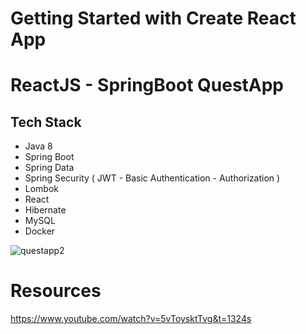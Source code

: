 # Getting Started with Create React App

# ReactJS - SpringBoot QuestApp 

## Tech Stack

- Java 8
- Spring Boot
- Spring Data
- Spring Security ( JWT - Basic Authentication - Authorization )
- Lombok
- React
- Hibernate
- MySQL
- Docker



![questapp2](https://user-images.githubusercontent.com/17224549/198830078-2723f0d2-3f3a-4591-860f-1194cb6a508d.gif)

# Resources
https://www.youtube.com/watch?v=5vToysktTvg&t=1324s



```

